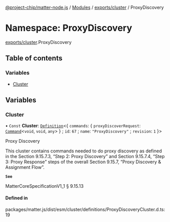 [@project-chip/matter-node.js](../README.md) / [Modules](../modules.md) / [exports/cluster](exports_cluster.md) / ProxyDiscovery

# Namespace: ProxyDiscovery

[exports/cluster](exports_cluster.md).ProxyDiscovery

## Table of contents

### Variables

- [Cluster](exports_cluster.ProxyDiscovery.md#cluster)

## Variables

### Cluster

• `Const` **Cluster**: [`Definition`](exports_cluster.ClusterFactory.md#definition)<{ `commands`: { `proxyDiscoverRequest`: [`Command`](exports_cluster.md#command)<`void`, `void`, `any`\>  } ; `id`: ``67`` ; `name`: ``"ProxyDiscovery"`` ; `revision`: ``1``  }\>

Proxy Discovery

This cluster contains commands needed to do proxy discovery as defined in the Section 9.15.7.3, “Step 2: Proxy
Discovery” and Section 9.15.7.4, “Step 3: Proxy Response” steps of the overall Section 9.15.7, “Proxy Discovery
& Assignment Flow”.

**`See`**

MatterCoreSpecificationV1_1 § 9.15.13

#### Defined in

packages/matter.js/dist/esm/cluster/definitions/ProxyDiscoveryCluster.d.ts:19
